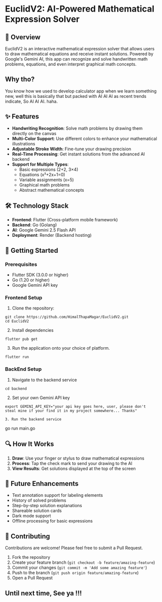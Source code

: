 # EuclidV2: AI-Powered Mathematical Expression Solver

## 📖 Overview

EuclidV2 is an interactive mathematical expression solver that allows users to draw mathematical equations and receive instant solutions. Powered by Google's Gemini AI, this app can recognize and solve handwritten math problems, equations, and even interpret graphical math concepts.

## Why tho?

You know how we used to develop calculator app when we learn something new, well this is basically that but packed with AI AI AI as recent trends indicate, So AI AI AI. haha.

## ✨ Features

- **Handwriting Recognition**: Solve math problems by drawing them directly on the canvas
- **Multi-Color Support**: Use different colors to enhance your mathematical illustrations
- **Adjustable Stroke Width**: Fine-tune your drawing precision
- **Real-Time Processing**: Get instant solutions from the advanced AI backend
- **Support for Multiple Types**:
  - Basic expressions (2+2, 3×4)
  - Equations (x²+2x+1=0)
  - Variable assignments (x=5)
  - Graphical math problems
  - Abstract mathematical concepts

## 🛠️ Technology Stack

- **Frontend**: Flutter (Cross-platform mobile framework)
- **Backend**: Go (Golang)
- **AI**: Google Gemini 2.5 Flash API
- **Deployment**: Render (Backend hosting)

## 🚀 Getting Started

### Prerequisites

- Flutter SDK (3.0.0 or higher)
- Go (1.20 or higher)
- Google Gemini API key

### Frontend Setup

1. Clone the repository:
```
git clone https://github.com/HimalThapaMagar/EuclidV2.git
cd EuclidV2
```
2. Install dependencies
```
flutter pub get
```
3. Run the application onto your choice of platform.
```
flutter run
```

### BackEnd Setup

1. Navigate to the backend service
```
cd backend
```

2. Set your own Gemini API key
```
export GEMINI_API_KEY="your api key goes here, user, please don't steal mine if your find it in my project somewhere... Thanks"

3. Run the backend service
```
go run main.go


## 🔍 How It Works

1. **Draw**: Use your finger or stylus to draw mathematical expressions
2. **Process**: Tap the check mark to send your drawing to the AI
3. **View Results**: Get solutions displayed at the top of the screen

## 🌱 Future Enhancements

- Text annotation support for labeling elements
- History of solved problems
- Step-by-step solution explanations
- Shareable solution cards
- Dark mode support
- Offline processing for basic expressions

## 👥 Contributing

Contributions are welcome! Please feel free to submit a Pull Request.

1. Fork the repository
2. Create your feature branch (`git checkout -b feature/amazing-feature`)
3. Commit your changes (`git commit -m 'Add some amazing feature'`)
4. Push to the branch (`git push origin feature/amazing-feature`)
5. Open a Pull Request

## Until next time, See ya !!!

